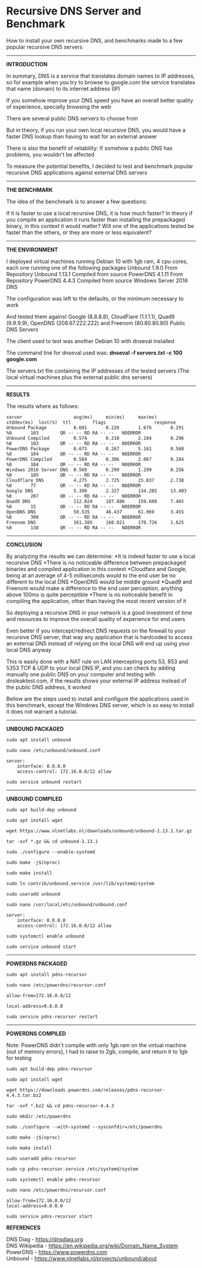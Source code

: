# Recursive DNS Server and Benchmark
How to install your own recursive DNS, and benchmarks made to a few popular recursive DNS servers

---

<b>INTRODUCTION</b>

In summary, DNS is a service that translates domain names to IP addresses, so for example when you try to browse to google.com the service translates that name (domain) to its internet address (IP)

If you somehow improve your DNS speed you have an overall better quality of experience, specially browsing the web

There are several public DNS servers to choose from

But in theory, if you run your own local recursive DNS, you would have a faster DNS lookup than having to wait for an external answer

There is also the benefit of reliability: If somehow a public DNS has problems, you wouldn't be affected 

To measure the potential benefits, I decided to test and benchmark popular recursive DNS applications against external DNS servers


---

<b>THE BENCHMARK</b>

The idea of the benchmark is to answer a few questions:

If it is faster to use a local recursive DNS, it is how much faster?
In theory if you compile an application it runs faster than installing the prepackaged binary, in this context it would matter?
Will one of the applications tested be faster than the others, or they are more or less equivalent?


---

<b>THE ENVIRONMENT</B>

I deployed virtual machines running Debian 10 with 1gb ram, 4 cpu cores, each one running one of the following packages
Unbound 1.9.0 From Repository
Unbound 1.13.1 Compiled from source
PowerDNS 4.1.11 From Repository
PowerDNS 4.4.3 Compiled from source
Windows Server 2016 DNS

The configuration was left to the defaults, or the minimum necessary to work

And tested them against Google (8.8.8.8), CloudFlare (1.1.1.1), Quad9 (9.9.9.9), OpenDNS (208.67.222.222) and Freenom (80.80.80.80) Public DNS Servers

The client used to test was another Debian 10 with dnseval installed

The command line for dnseval used was: <b>dnseval -f servers.txt -c 100 google.com</b>

The servers.txt file containing the IP addresses of the tested servers (The local virtual machines plus the external public dns servers)


---

<b>RESULTS</b>

The results where as follows:

    server                   avg(ms)     min(ms)     max(ms)     stddev(ms)  lost(%)  ttl        flags                  response
    Unbound Package          0.601       0.226       1.676       0.291       %0       103        QR -- -- RD RA -- --   NOERROR             
    Unbound Compiled         0.574       0.210       2.184       0.296       %0       103        QR -- -- RD RA -- --   NOERROR             
    PowerDNS Package         0.673       0.267       5.161       0.568       %0       104        QR -- -- RD RA -- --   NOERROR             
    PowerDNS Compiled        0.584       0.306       2.067       0.284       %0       104        QR -- -- RD RA -- --   NOERROR             
    Windows 2016 Server DNS  0.569       0.299       1.299       0.256       %0       185        QR -- -- RD RA -- --   NOERROR             
    Cloudflare DNS           4.275       2.725       25.837      2.738       %0       77         QR -- -- RD RA -- --   NOERROR             
    Google DNS               5.399       2.327       134.285     13.493      %0       207        QR -- -- RD RA -- --   NOERROR             
    Quad9 DNS                112.024     107.886     159.600     7.465       %0       15         QR -- -- RD RA -- --   NOERROR             
    OpenDNS DNS              50.535      46.437      61.969      3.455       %0       300        QR -- -- RD RA -- --   NOERROR             
    Freenom DNS              161.385     160.021     170.726     1.625       %0       138        QR -- -- RD RA -- --   NOERROR


---

<b>CONCLUSION</b>

By analyzing the results we can determine:
*It is indeed faster to use a local recursive DNS
*There is no noticeable difference between prepackaged binaries and compiled application in this context
*Cloudfare and Google, being at an average of 4-5 milliseconds would to the end user be no different to the local DNS
*OpenDNS would be middle ground
*Quad9 and Freenom would make a difference to the end user perception, anything above 100ms is quite perceptible
*There is no noticeable benefit in compiling the application, other than having the most recent version of it

So deploying a recursive DNS in your network is a good investment of time and resources to improve the overall quality of experience for end users

Even better if you intercept/redirect DNS requests on the firewall to your recursive DNS server, that way any application that is hardcoded to access an external DNS instead of relying on the local DNS will end up using your local DNS anyway

This is easily done with a NAT rule on LAN intercepting ports 53, 853 and 5353 TCP & UDP to your local DNS IP, and you can check by adding manually one public DNS on your computer and testing with dnsleaktest.com, if the results shows your external IP address instead of the public DNS address, it worked

Bellow are the steps used to install and configure the applications used in this benchmark, except the Windows DNS server, which is so easy to install it does not warrant a tutorial.

---

<b>UNBOUND PACKAGED</b>

    sudo apt install unbound
    
    sudo nano /etc/unbound/unbound.conf
    
    server:
        interface: 0.0.0.0
        access-control: 172.16.0.0/12 allow
    	
    sudo service unbound restart    


---

<b>UNBOUND COMPILED</b>

    sudo apt build-dep unbound
    
    sudo apt install wget
    
    wget https://www.nlnetlabs.nl/downloads/unbound/unbound-1.13.1.tar.gz
    
    tar -xvf *.gz && cd unbound-1.13.1
    
    sudo ./configure --enable-systemd
    
    sudo make -j$(nproc)
    
    sudo make install
    
    sudo ln contrib/unbound.service /usr/lib/systemd/system
    
    sudo useradd unbound
    
    sudo nano /usr/local/etc/unbound/unbound.conf
    
    server:
        interface: 0.0.0.0
        access-control: 172.16.0.0/12 allow
    
    sudo systemctl enable unbound
    
    sudo service unbound start


---

<b>POWERDNS PACKAGED</b>

    sudo apt install pdns-recursor
    
    sudo nano /etc/powerdns/recursor.conf
    
    allow-from=172.16.0.0/12
    
    local-address=0.0.0.0
    
    sudo service pdns-recursor restart


---

<b>POWERDNS COMPILED</b>

Note: PowerDNS didn't compile with only 1gb ram on the virtual machine (out of memory errors), I had to raise to 2gb, compile, and return it to 1gb for testing

    sudo apt build-dep pdns-recursor
    
    sudo apt install wget
    
    wget https://downloads.powerdns.com/releases/pdns-recursor-4.4.3.tar.bz2
    
    tar -xvf *.bz2 && cd pdns-recursor-4.4.3
    
    sudo mkdir /etc/powerdns
    
    sudo ./configure --with-systemd --sysconfdir=/etc/powerdns
    
    sudo make -j$(nproc)
    
    sudo make install
    
    sudo useradd pdns-recursor
    
    sudo cp pdns-recursor.service /etc/systemd/system
    
    sudo systemctl enable pdns-recursor
    
    sudo nano /etc/powerdns/recursor.conf
    
    allow-from=172.16.0.0/12
    local-address=0.0.0.0
    
    sudo service pdns-recursor start

<b>REFERENCES</b>

DNS Diag - https://dnsdiag.org</br>
DNS Wikipedia - https://en.wikipedia.org/wiki/Domain_Name_System</br>
PowerDNS - https://www.powerdns.com</br>
Unbound - https://www.nlnetlabs.nl/projects/unbound/about</br>
